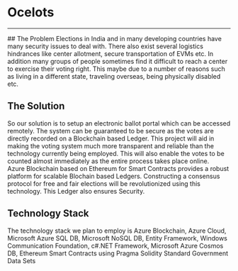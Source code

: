 # Ocelots
<HR>
## The Problem
Elections in India and in many developing countries have many security issues to deal with. There also exist several logistics hindrances like center allotment, secure transportation of EVMs etc. In addition many groups of people sometimes find it difficult to reach a center to  exercise their voting right. This maybe due to a number of reasons such as living in a different state, traveling overseas, being physically disabled etc. 
<br>
  
  ## The Solution
So our solution is to setup an electronic ballot portal which can be accessed remotely. The system can be guaranteed to be secure as the votes are directly recorded on a Blockchain based Ledger. This project will aid in making the voting system much more transparent and reliable than the technology currently being employed. This will also enable the votes to be counted almost immediately  as the entire process takes place online.
<br>
Azure Blockchain based on Ethereum for Smart Contracts provides a robust platform for scalable Blochain based Ledgers. Constructing a consensus protocol for free and fair elections will be revolutionized using this technology. This Ledger also ensures Security.
  <br>
  
  ## Technology Stack
  The technology stack we plan to employ is Azure Blockchain, Azure Cloud, Microsoft Azure SQL DB, Microsoft NoSQL DB, Entity Framework, Windows Communication Foundation, c#.NET Framework, Microsoft Azure Cosmos DB, Ethereum Smart Contracts using Pragma Solidity Standard Government Data Sets
